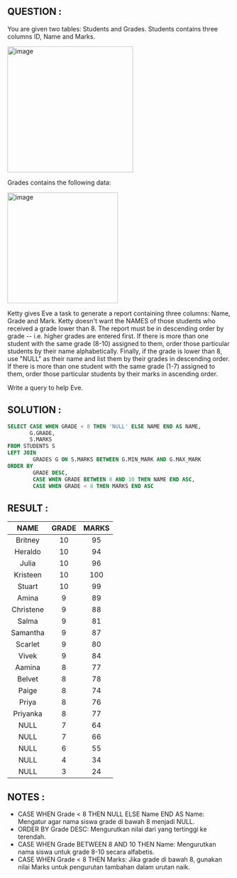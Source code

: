 ## QUESTION :
You are given two tables: Students and Grades. Students contains three columns ID, Name and Marks.

<img width="283" alt="image" src="https://github.com/user-attachments/assets/4d58134f-5416-4b2a-aae4-e71bdc3bc7d4" />

Grades contains the following data:

<img width="249" alt="image" src="https://github.com/user-attachments/assets/33d88b80-ed23-4c30-a861-15e6754e3a5f" />

Ketty gives Eve a task to generate a report containing three columns: Name, Grade and Mark. Ketty doesn't want the NAMES
of those students who received a grade lower than 8. The report must be in descending order by grade -- i.e. higher grades
are entered first. If there is more than one student with the same grade (8-10) assigned to them, order those particular 
students by their name alphabetically. Finally, if the grade is lower than 8, use "NULL" as their name and list them by 
their grades in descending order. If there is more than one student with the same grade (1-7) assigned to them, order those
particular students by their marks in ascending order.

Write a query to help Eve.

## SOLUTION :
```SQL
SELECT CASE WHEN GRADE < 8 THEN 'NULL' ELSE NAME END AS NAME,
       G.GRADE,
       S.MARKS
FROM STUDENTS S
LEFT JOIN
        GRADES G ON S.MARKS BETWEEN G.MIN_MARK AND G.MAX_MARK 
ORDER BY 
        GRADE DESC,
        CASE WHEN GRADE BETWEEN 8 AND 10 THEN NAME END ASC,
        CASE WHEN GRADE < 8 THEN MARKS END ASC
```
## RESULT :

|NAME | GRADE | MARKS |
|:-----:|:-----:|:-----:|
|Britney |10| 95|
|Heraldo |10|94|
|Julia |10|96|
|Kristeen |10| 100|
|Stuart |10| 99|
|Amina |9| 89|
|Christene |9| 88|
|Salma |9| 81|
|Samantha |9| 87|
|Scarlet |9| 80|
|Vivek |9| 84|
|Aamina |8| 77|
|Belvet |8| 78|
|Paige |8| 74|
|Priya |8| 76|
|Priyanka |8| 77|
|NULL |7| 64|
|NULL |7| 66|
|NULL |6| 55|
|NULL |4| 34|
|NULL |3| 24|

## NOTES :
- CASE WHEN Grade < 8 THEN NULL ELSE Name END AS Name: Mengatur agar nama siswa grade di bawah 8 menjadi NULL.
- ORDER BY Grade DESC: Mengurutkan nilai dari yang tertinggi ke terendah.
- CASE WHEN Grade BETWEEN 8 AND 10 THEN Name: Mengurutkan nama siswa untuk grade 8-10 secara alfabetis.
- CASE WHEN Grade < 8 THEN Marks: Jika grade di bawah 8, gunakan nilai Marks untuk pengurutan tambahan dalam urutan naik.

